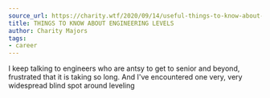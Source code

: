 ```yaml
---
source_url: https://charity.wtf/2020/09/14/useful-things-to-know-about-engineering-levels/
title: THINGS TO KNOW ABOUT ENGINEERING LEVELS
author: Charity Majors
tags:
- career
---
```

I keep talking to engineers who are antsy to get to senior and beyond, frustrated that it is taking so long. And I've encountered one very, very widespread blind spot around leveling 